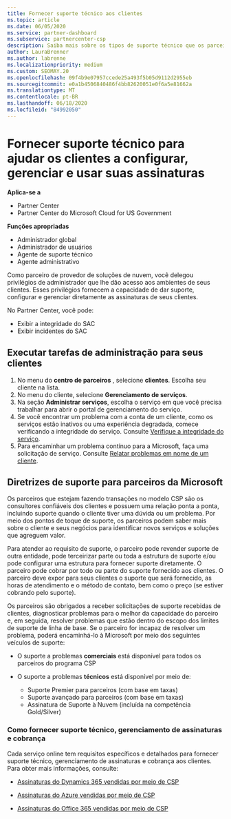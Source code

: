 ```yaml
---
title: Fornecer suporte técnico aos clientes
ms.topic: article
ms.date: 06/05/2020
ms.service: partner-dashboard
ms.subservice: partnercenter-csp
description: Saiba mais sobre os tipos de suporte técnico que os parceiros do programa de provedor de soluções na nuvem podem oferecer aos seus clientes.
author: LauraBrenner
ms.author: labrenne
ms.localizationpriority: medium
ms.custom: SEOMAY.20
ms.openlocfilehash: 09f4b9e07957ccede25a493f5b05d9112d2955eb
ms.sourcegitcommit: e0a1b4506840486f4bb82620051e0f6a5e81662a
ms.translationtype: MT
ms.contentlocale: pt-BR
ms.lasthandoff: 06/18/2020
ms.locfileid: "84992050"
---
```

# <a name="provide-technical-support-to-help-customers-configure-manage-and-use-their-subscriptions"></a>Fornecer suporte técnico para ajudar os clientes a configurar, gerenciar e usar suas assinaturas

**Aplica-se a**

- Partner Center
- Partner Center do Microsoft Cloud for US Government

**Funções apropriadas**
- Administrador global
- Administrador de usuários
- Agente de suporte técnico
- Agente administrativo

Como parceiro de provedor de soluções de nuvem, você delegou privilégios de administrador que lhe dão acesso aos ambientes de seus clientes. Esses privilégios fornecem a capacidade de dar suporte, configurar e gerenciar diretamente as assinaturas de seus clientes.

No Partner Center, você pode:

- Exibir a integridade do SAC
- Exibir incidentes do SAC

## <a name="perform-admin-tasks-for-your-customers"></a>Executar tarefas de administração para seus clientes

1. No menu do **centro de parceiros** , selecione **clientes**. Escolha seu cliente na lista.
2. No menu do cliente, selecione **Gerenciamento de serviços**.
3. Na seção **Administrar serviços**, escolha o serviço em que você precisa trabalhar para abrir o portal de gerenciamento do serviço.
4. Se você encontrar um problema com a conta de um cliente, como os serviços estão inativos ou uma experiência degradada, comece verificando a integridade do serviço. Consulte [Verifique a integridade do serviço](check-service-health.md).
5. Para encaminhar um problema contínuo para a Microsoft, faça uma solicitação de serviço. Consulte [Relatar problemas em nome de um cliente](report-problems-on-behalf-of-a-customer.md).

## <a name="microsoft-partner-support-guidance"></a>Diretrizes de suporte para parceiros da Microsoft

Os parceiros que estejam fazendo transações no modelo CSP são os consultores confiáveis dos clientes e possuem uma relação ponta a ponta, incluindo suporte quando o cliente tiver uma dúvida ou um problema. Por meio dos pontos de toque de suporte, os parceiros podem saber mais sobre o cliente e seus negócios para identificar novos serviços e soluções que agreguem valor.

Para atender ao requisito de suporte, o parceiro pode revender suporte de outra entidade, pode terceirizar parte ou toda a estrutura de suporte e/ou pode configurar uma estrutura para fornecer suporte diretamente.  O parceiro pode cobrar por todo ou parte do suporte fornecido aos clientes. O parceiro deve expor para seus clientes o suporte que será fornecido, as horas de atendimento e o método de contato, bem como o preço (se estiver cobrando pelo suporte). 

Os parceiros são obrigados a receber solicitações de suporte recebidas de clientes, diagnosticar problemas para o melhor da capacidade do parceiro e, em seguida, resolver problemas que estão dentro do escopo dos limites de suporte de linha de base. Se o parceiro for incapaz de resolver um problema, poderá encaminhá-lo à Microsoft por meio dos seguintes veículos de suporte:

- O suporte a problemas **comerciais** está disponível para todos os parceiros do programa CSP

- O suporte a problemas **técnicos** está disponível por meio de:

  - Suporte Premier para parceiros (com base em taxas)
  - Suporte avançado para parceiros (com base em taxas)
  - Assinatura de Suporte à Nuvem (incluída na competência Gold/Silver)

### <a name="providing-billing-subscription-management-and-technical-support"></a>Como fornecer suporte técnico, gerenciamento de assinaturas e cobrança 

Cada serviço online tem requisitos específicos e detalhados para fornecer suporte técnico, gerenciamento de assinaturas e cobrança aos clientes. Para obter mais informações, consulte:

- [Assinaturas do Dynamics 365 vendidas por meio de CSP](https://www.microsoftpartnercommunity.com/t5/CSP/Microsoft-Partner-Support-Guidance/m-p/5262#M30)

- [Assinaturas do Azure vendidas por meio de CSP](https://www.microsoftpartnercommunity.com/t5/CSP/Microsoft-Partner-Support-Guidance/m-p/5263#M31)

- [Assinaturas do Office 365 vendidas por meio de CSP](https://www.microsoftpartnercommunity.com/t5/CSP/Microsoft-Partner-Support-Guidance/m-p/5264#M32)

